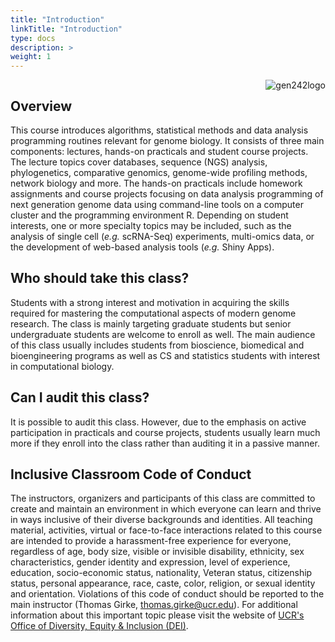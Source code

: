 ```yaml
---
title: "Introduction"
linkTitle: "Introduction"
type: docs
description: >
weight: 1
---
```


<img align="right" title="gen242logo" src="/img/logo1.jpg"><img/>

## Overview

This course introduces algorithms, statistical methods and data analysis programming 
routines relevant for genome biology. It consists of three main components:
lectures, hands-on practicals and student course projects. The lecture topics cover databases, sequence 
(NGS) analysis, phylogenetics, comparative genomics, genome-wide profiling methods, 
network biology and more. The hands-on practicals include homework assignments and 
course projects focusing on data analysis programming of next generation genome data 
using command-line tools on a computer cluster and the programming environment R. 
Depending on student interests, one or more specialty topics may be included, such
as the analysis of single cell (_e.g._ scRNA-Seq) experiments, multi-omics data, or 
the development of web-based analysis tools (_e.g._ Shiny Apps). 

## Who should take this class?

Students with a strong interest and motivation in acquiring the skills required for mastering
the computational aspects of modern genome research. The class is mainly
targeting graduate students but senior undergraduate students are welcome to
enroll as well. The main audience of this class usually includes students from
bioscience, biomedical and bioengineering programs as well as CS and statistics
students with interest in computational biology.

## Can I audit this class?

It is possible to audit this class. However, due to the emphasis on active participation
in practicals and course projects, students usually learn much more if they enroll into the
class rather than auditing it in a passive manner.

## Inclusive Classroom Code of Conduct 

The instructors, organizers and participants of this class are committed to
create and maintain an environment in which everyone can learn and thrive in
ways inclusive of their diverse backgrounds and identities. All teaching
material, activities, virtual or face-to-face interactions related to this
course are intended to provide a harassment-free experience for everyone,
regardless of age, body size, visible or invisible disability, ethnicity, sex
characteristics, gender identity and expression, level of experience,
education, socio-economic status, nationality, Veteran status, citizenship
status, personal appearance, race, caste, color, religion, or sexual identity
and orientation. Violations of this code of conduct should be reported to the
main instructor (Thomas Girke, [thomas.girke@ucr.edu](mailto:thomas.girke@ucr.edu)). 
For additional information about this important topic please visit the website of [UCR's
Office of Diversity, Equity & Inclusion (DEI)](https://diversity.ucr.edu/).


